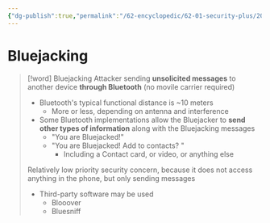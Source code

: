 ```yaml
---
{"dg-publish":true,"permalink":"/62-encyclopedic/62-01-security-plus/20220605155111-bluejacking/","dgHomeLink":true,"dgPassFrontmatter":false}
---
```



# Bluejacking

>[!word] Bluejacking
> Attacker sending **unsolicited messages** to another device **through Bluetooth** (no movile carrier required)
> - Bluetooth's typical functional distance is ~10 meters 
>     - More or less, depending on antenna and interference 
> - Some Bluetooth implementations allow the Bluejacker to **send other types of information** along with the Bluejacking messages 
>     - "You are Bluejacked!"
>     - "You are Bluejacked! Add to contacts? "
>         - Including a Contact card, or video, or anything else 
> 
> Relatively low priority security concern, because it does not access anything in the phone, but only sending messages 
> - Third-party software may be used 
>     - Blooover 
>     - Bluesniff 
